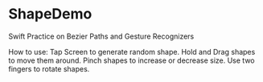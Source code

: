 # ShapeDemo
Swift Practice on Bezier Paths and Gesture Recognizers

How to use: 
Tap Screen to generate random shape.
Hold and Drag shapes to move them around.
Pinch shapes to increase or decrease size.
Use two fingers to rotate shapes.

